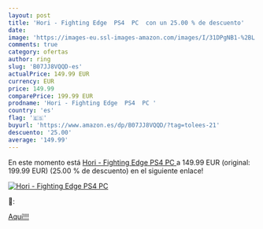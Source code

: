 ```yaml
---
layout: post
title: 'Hori - Fighting Edge  PS4  PC  con un 25.00 % de descuento'
date: 
image: 'https://images-eu.ssl-images-amazon.com/images/I/31DPgNB1-%2BL._SL200_.jpg'
comments: true
category: ofertas
author: ring
slug: 'B07JJ8VQQD-es'
actualPrice: 149.99 EUR
currency: EUR
price: 149.99
comparePrice: 199.99 EUR
prodname: 'Hori - Fighting Edge  PS4  PC '
country: 'es'
flag: '🇪🇸'
buyurl: 'https://www.amazon.es/dp/B07JJ8VQQD/?tag=tolees-21'
descuento: '25.00'
average: '149.99'
---
```


En este momento está [Hori - Fighting Edge  PS4  PC ](https://www.amazon.es/dp/B07JJ8VQQD/?tag=tolees-21) a 149.99 EUR (original: 199.99 EUR) (25.00 %  de descuento) en el siguiente enlace!

[![Hori - Fighting Edge  PS4  PC ](https://images-eu.ssl-images-amazon.com/images/I/31DPgNB1-%2BL._SL200_.jpg)](https://www.amazon.es/dp/B07JJ8VQQD/?tag=tolees-21)

🔎:


[Aquí!!!](https://www.amazon.es/dp/B07JJ8VQQD/?tag=tolees-21)
